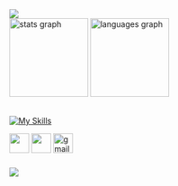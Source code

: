 <img src="https://capsule-render.vercel.app/api?type=waving&height=250&section=header&color=0:50abc6,100:67dcff&fontColor=fafafa&text=Diogo%20Buzatto&fontSize=50&animation=fadeIn&fontAlignY=38&desc=DevOps%20&descAlignY=55&descAlign=48" />


<div align="left">
  <img src="https://github-readme-stats.vercel.app/api?username=dbuzatto&hide_title=true&hide_rank=false&show_icons=true&include_all_commits=true&count_private=true&disable_animations=false&theme=react&locale=en&hide_border=true" height="140" alt="stats graph" />
  <img src="https://github-readme-stats.vercel.app/api/top-langs?username=dbuzatto&locale=en&hide_title=false&layout=compact&langs_count=4&theme=react&hide_border=true&card_width=350" height="140" alt="languages graph" />
</div>
<div style="display: inline_block"><br>

[![My Skills](https://skillicons.dev/icons?i=docker,py,kubernetes,terraform,aws,gcp,gitlab,linux)](https://skillicons.dev)

  <a href="https://instagram.com/buzattoo" target="_blank"><img src="https://img.shields.io/badge/-Instagram-%23E4405F?style=for-the-badge&logo=instagram&logoColor=white"  height="35" target="_blank"></a>
  <a href="https://www.linkedin.com/in/diogo-buzatto-352093204/" target="_blank"><img src="https://img.shields.io/badge/-LinkedIn-%230077B5?style=for-the-badge&logo=linkedin&logoColor=white"  height="35" target="_blank"></a> 
  <a href="mailto:diogobuzatto16@gmail.com"><img src="https://img.shields.io/static/v1?message=Gmail&logo=gmail&label=&color=D14836&logoColor=white&labelColor=&style=for-the-badge" height="35" alt="gmail logo" /> </a>

###

<p align="left">
  <img src="https://capsule-render.vercel.app/api?type=waving&height=80&section=footer&color=0:50abc6,100:67dcff" />
</p>

  
</div>
